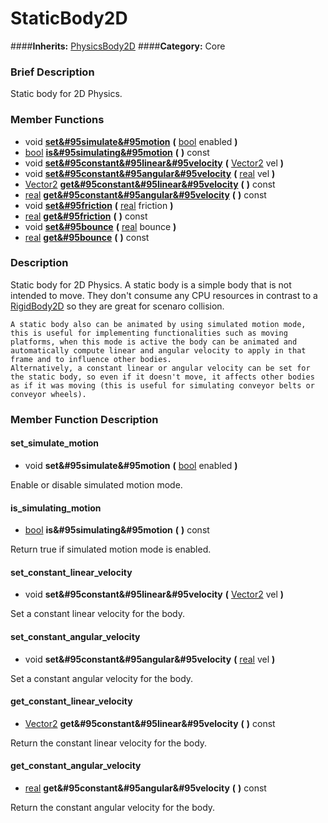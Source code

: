 #  StaticBody2D  
####**Inherits:** [PhysicsBody2D](class_physicsbody2d)
####**Category:** Core

###  Brief Description  
Static body for 2D Physics.

###  Member Functions 
  * void  **[set&#95simulate&#95motion](#set_simulate_motion)**  **(** [bool](class_bool) enabled  **)**
  * [bool](class_bool)  **[is&#95simulating&#95motion](#is_simulating_motion)**  **(** **)** const
  * void  **[set&#95constant&#95linear&#95velocity](#set_constant_linear_velocity)**  **(** [Vector2](class_vector2) vel  **)**
  * void  **[set&#95constant&#95angular&#95velocity](#set_constant_angular_velocity)**  **(** [real](class_real) vel  **)**
  * [Vector2](class_vector2)  **[get&#95constant&#95linear&#95velocity](#get_constant_linear_velocity)**  **(** **)** const
  * [real](class_real)  **[get&#95constant&#95angular&#95velocity](#get_constant_angular_velocity)**  **(** **)** const
  * void  **[set&#95friction](#set_friction)**  **(** [real](class_real) friction  **)**
  * [real](class_real)  **[get&#95friction](#get_friction)**  **(** **)** const
  * void  **[set&#95bounce](#set_bounce)**  **(** [real](class_real) bounce  **)**
  * [real](class_real)  **[get&#95bounce](#get_bounce)**  **(** **)** const

###  Description  
Static body for 2D Physics. A static body is a simple body that is not intended to move. They don't consume any CPU resources in contrast to a [RigidBody2D](class_rigidbody2d) so they are great for scenaro collision.

	A static body also can be animated by using simulated motion mode, this is useful for implementing functionalities such as moving platforms, when this mode is active the body can be animated and automatically compute linear and angular velocity to apply in that frame and to influence other bodies.
	Alternatively, a constant linear or angular velocity can be set for the static body, so even if it doesn't move, it affects other bodies as if it was moving (this is useful for simulating conveyor belts or conveyor wheels).

###  Member Function Description  

#### <a name="set_simulate_motion">set_simulate_motion</a>
  * void  **set&#95simulate&#95motion**  **(** [bool](class_bool) enabled  **)**

Enable or disable simulated motion mode.

#### <a name="is_simulating_motion">is_simulating_motion</a>
  * [bool](class_bool)  **is&#95simulating&#95motion**  **(** **)** const

Return true if simulated motion mode is enabled.

#### <a name="set_constant_linear_velocity">set_constant_linear_velocity</a>
  * void  **set&#95constant&#95linear&#95velocity**  **(** [Vector2](class_vector2) vel  **)**

Set a constant linear velocity for the body.

#### <a name="set_constant_angular_velocity">set_constant_angular_velocity</a>
  * void  **set&#95constant&#95angular&#95velocity**  **(** [real](class_real) vel  **)**

Set a constant angular velocity for the body.

#### <a name="get_constant_linear_velocity">get_constant_linear_velocity</a>
  * [Vector2](class_vector2)  **get&#95constant&#95linear&#95velocity**  **(** **)** const

Return the constant linear velocity for the body.

#### <a name="get_constant_angular_velocity">get_constant_angular_velocity</a>
  * [real](class_real)  **get&#95constant&#95angular&#95velocity**  **(** **)** const

Return the constant angular velocity for the body.
